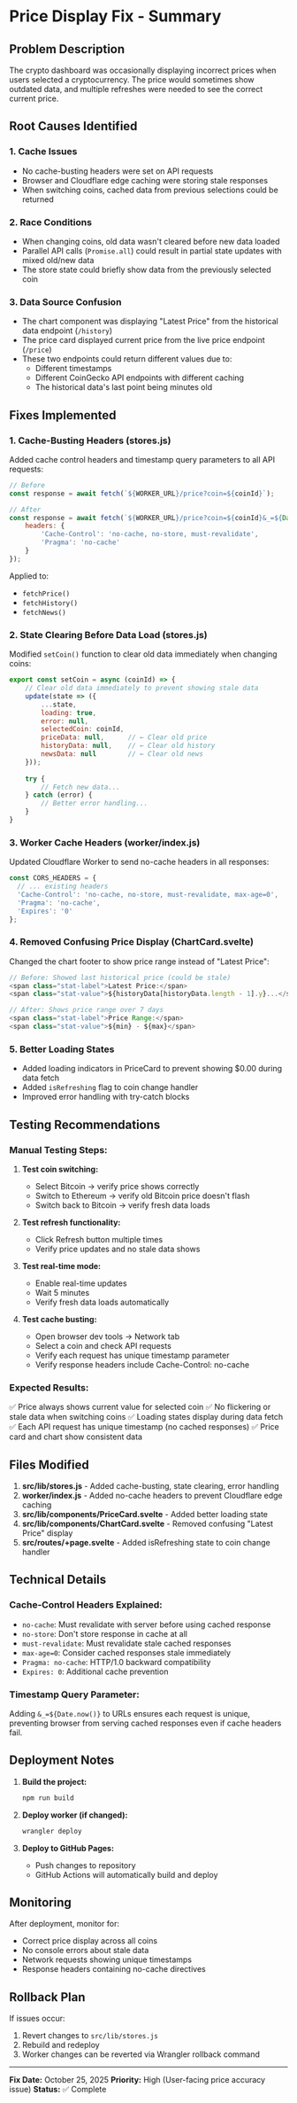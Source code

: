 # Price Display Fix - Summary

## Problem Description
The crypto dashboard was occasionally displaying incorrect prices when users selected a cryptocurrency. The price would sometimes show outdated data, and multiple refreshes were needed to see the correct current price.

## Root Causes Identified

### 1. **Cache Issues**
- No cache-busting headers were set on API requests
- Browser and Cloudflare edge caching were storing stale responses
- When switching coins, cached data from previous selections could be returned

### 2. **Race Conditions**
- When changing coins, old data wasn't cleared before new data loaded
- Parallel API calls (`Promise.all`) could result in partial state updates with mixed old/new data
- The store state could briefly show data from the previously selected coin

### 3. **Data Source Confusion**
- The chart component was displaying "Latest Price" from the historical data endpoint (`/history`)
- The price card displayed current price from the live price endpoint (`/price`)
- These two endpoints could return different values due to:
  - Different timestamps
  - Different CoinGecko API endpoints with different caching
  - The historical data's last point being minutes old

## Fixes Implemented

### 1. **Cache-Busting Headers (stores.js)**
Added cache control headers and timestamp query parameters to all API requests:

```javascript
// Before
const response = await fetch(`${WORKER_URL}/price?coin=${coinId}`);

// After
const response = await fetch(`${WORKER_URL}/price?coin=${coinId}&_=${Date.now()}`, {
    headers: {
        'Cache-Control': 'no-cache, no-store, must-revalidate',
        'Pragma': 'no-cache'
    }
});
```

Applied to:
- `fetchPrice()`
- `fetchHistory()`
- `fetchNews()`

### 2. **State Clearing Before Data Load (stores.js)**
Modified `setCoin()` function to clear old data immediately when changing coins:

```javascript
export const setCoin = async (coinId) => {
    // Clear old data immediately to prevent showing stale data
    update(state => ({ 
        ...state, 
        loading: true, 
        error: null, 
        selectedCoin: coinId,
        priceData: null,      // ← Clear old price
        historyData: null,    // ← Clear old history
        newsData: null        // ← Clear old news
    }));
    
    try {
        // Fetch new data...
    } catch (error) {
        // Better error handling...
    }
}
```

### 3. **Worker Cache Headers (worker/index.js)**
Updated Cloudflare Worker to send no-cache headers in all responses:

```javascript
const CORS_HEADERS = {
  // ... existing headers
  'Cache-Control': 'no-cache, no-store, must-revalidate, max-age=0',
  'Pragma': 'no-cache',
  'Expires': '0'
};
```

### 4. **Removed Confusing Price Display (ChartCard.svelte)**
Changed the chart footer to show price range instead of "Latest Price":

```javascript
// Before: Showed last historical price (could be stale)
<span class="stat-label">Latest Price:</span>
<span class="stat-value">${historyData[historyData.length - 1].y}...</span>

// After: Shows price range over 7 days
<span class="stat-label">Price Range:</span>
<span class="stat-value">${min} - ${max}</span>
```

### 5. **Better Loading States**
- Added loading indicators in PriceCard to prevent showing $0.00 during data fetch
- Added `isRefreshing` flag to coin change handler
- Improved error handling with try-catch blocks

## Testing Recommendations

### Manual Testing Steps:
1. **Test coin switching:**
   - Select Bitcoin → verify price shows correctly
   - Switch to Ethereum → verify old Bitcoin price doesn't flash
   - Switch back to Bitcoin → verify fresh data loads

2. **Test refresh functionality:**
   - Click Refresh button multiple times
   - Verify price updates and no stale data shows

3. **Test real-time mode:**
   - Enable real-time updates
   - Wait 5 minutes
   - Verify fresh data loads automatically

4. **Test cache busting:**
   - Open browser dev tools → Network tab
   - Select a coin and check API requests
   - Verify each request has unique timestamp parameter
   - Verify response headers include Cache-Control: no-cache

### Expected Results:
✅ Price always shows current value for selected coin
✅ No flickering or stale data when switching coins
✅ Loading states display during data fetch
✅ Each API request has unique timestamp (no cached responses)
✅ Price card and chart show consistent data

## Files Modified

1. **src/lib/stores.js** - Added cache-busting, state clearing, error handling
2. **worker/index.js** - Added no-cache headers to prevent Cloudflare edge caching
3. **src/lib/components/PriceCard.svelte** - Added better loading state
4. **src/lib/components/ChartCard.svelte** - Removed confusing "Latest Price" display
5. **src/routes/+page.svelte** - Added isRefreshing state to coin change handler

## Technical Details

### Cache-Control Headers Explained:
- `no-cache`: Must revalidate with server before using cached response
- `no-store`: Don't store response in cache at all
- `must-revalidate`: Must revalidate stale cached responses
- `max-age=0`: Consider cached responses stale immediately
- `Pragma: no-cache`: HTTP/1.0 backward compatibility
- `Expires: 0`: Additional cache prevention

### Timestamp Query Parameter:
Adding `&_=${Date.now()}` to URLs ensures each request is unique, preventing browser from serving cached responses even if cache headers fail.

## Deployment Notes

1. **Build the project:**
   ```bash
   npm run build
   ```

2. **Deploy worker (if changed):**
   ```bash
   wrangler deploy
   ```

3. **Deploy to GitHub Pages:**
   - Push changes to repository
   - GitHub Actions will automatically build and deploy

## Monitoring

After deployment, monitor for:
- Correct price display across all coins
- No console errors about stale data
- Network requests showing unique timestamps
- Response headers containing no-cache directives

## Rollback Plan

If issues occur:
1. Revert changes to `src/lib/stores.js`
2. Rebuild and redeploy
3. Worker changes can be reverted via Wrangler rollback command

---

**Fix Date:** October 25, 2025
**Priority:** High (User-facing price accuracy issue)
**Status:** ✅ Complete

